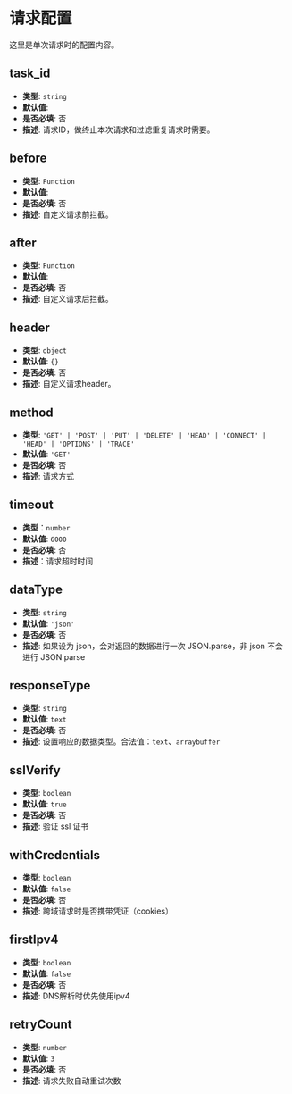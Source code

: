 # 请求配置
这里是单次请求时的配置内容。

## task_id
+ **类型**: `string`
+ **默认值**: ` `
+ **是否必填**: 否
+ **描述**: 请求ID，做终止本次请求和过滤重复请求时需要。

## before
+ **类型**: `Function`
+ **默认值**: ` `
+ **是否必填**: 否
+ **描述**: 自定义请求前拦截。

## after
+ **类型**: `Function`
+ **默认值**: ` `
+ **是否必填**: 否
+ **描述**: 自定义请求后拦截。

## header
+ **类型**: `object`
+ **默认值**: `{}`
+ **是否必填**: 否
+ **描述**: 自定义请求header。

## method
+ **类型**: `'GET' | 'POST' | 'PUT' | 'DELETE' | 'HEAD' | 'CONNECT' | 'HEAD' | 'OPTIONS' | 'TRACE'`
+ **默认值**: `'GET'`
+ **是否必填**: 否
+ **描述**: 请求方式

## timeout
+ **类型**：`number`
+ **默认值**: `6000`
+ **是否必填**: 否
+ **描述**：请求超时时间

## dataType
+ **类型**: `string`
+ **默认值**: `'json'`
+ **是否必填**: 否
+ **描述**: 如果设为 json，会对返回的数据进行一次 JSON.parse，非 json 不会进行 JSON.parse

## responseType
+ **类型**: `string`
+ **默认值**: `text`
+ **是否必填**: 否
+ **描述**: 设置响应的数据类型。合法值：`text`、`arraybuffer`

## sslVerify
+ **类型**: `boolean`
+ **默认值**: `true`
+ **是否必填**: 否
+ **描述**: 验证 ssl 证书

## withCredentials
+ **类型**: `boolean`
+ **默认值**: `false`
+ **是否必填**: 否
+ **描述**: 跨域请求时是否携带凭证（cookies）

## firstIpv4
+ **类型**: `boolean`
+ **默认值**: `false`
+ **是否必填**: 否
+ **描述**: DNS解析时优先使用ipv4

## retryCount
+ **类型**: `number`
+ **默认值**: `3`
+ **是否必填**: 否
+ **描述**: 请求失败自动重试次数